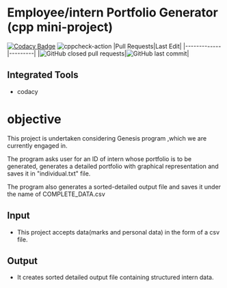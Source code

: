 # Employee/intern Portfolio Generator (cpp mini-project)
[![Codacy Badge](https://app.codacy.com/project/badge/Grade/6436539876384c909ca900280cb509c2)](https://www.codacy.com/gh/99002641/Mini-Project/dashboard?utm_source=github.com&amp;utm_medium=referral&amp;utm_content=99002641/Mini-Project&amp;utm_campaign=Badge_Grade)
![cppcheck-action](https://github.com/99002641/Mini-Project/workflows/cppcheck-action/badge.svg?branch=master)
|Pull Requests|Last Edit|
|-------------|---------|
|![GitHub closed pull requests](https://img.shields.io/github/issues-pr-closed-raw/99002641/Old_MiniProject)|![GitHub last commit](https://img.shields.io/github/last-commit/99002641/Old_MiniProject)|
## Integrated Tools 
*   codacy

# objective
 This project is undertaken considering Genesis program ,which we are currently engaged in. 
 
 The program asks user for an ID of intern whose portfolio is to be generated,
 generates a detailed portfolio with graphical representation and saves it in "individual.txt" file.
 
 The program also generates a sorted-detailed output file and saves it under the name of COMPLETE_DATA.csv
 
 
 ## Input
 *  This project accepts data(marks and personal data) in the form of a csv file.
 
 ## Output
 * It creates sorted detailed output file containing structured intern data.

